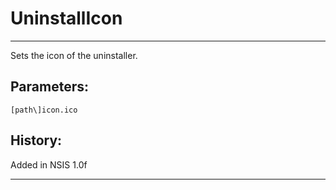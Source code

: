 # UninstallIcon

---

Sets the icon of the uninstaller.

## Parameters:

    [path\]icon.ico

## History:

Added in NSIS 1.0f

---
